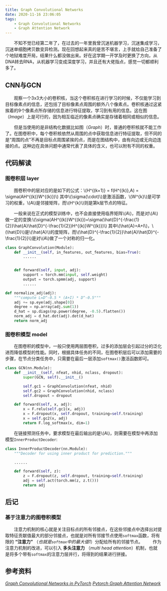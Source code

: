 ```yaml
---
title: Graph Convolutional Networks
date: 2020-11-16 23:06:05
tags:
    - Graph Convolutional Networks
    - Graph Attention Network
---
```


<script type="text/javascript"
   src="https://cdn.mathjax.org/mathjax/latest/MathJax.js?config=TeX-AMS-MML_HTMLorMML">
</script>

&emsp;&emsp;不知不觉已经第二年了，在过去的一年里我曾沉迷机器学习，沉迷集成学习，沉迷单细胞拷贝数变异检测。现在回想起来真的是苦不堪言，上手就给自己准备了个地狱难度开局，结果什么都没做出来。好在这学期一开学及时更换了方向，从DNA转去RNA，从机器学习变成深度学习，并且还有大佬指点，感觉一切都顺利多了。

## CNN与GCN
&emsp;&emsp;观察一个3x3大小的卷积核，当这个卷积核在进行学习的时候，不仅能学习到目标像素点的信息，还包括了目标像素点周围的额外八个像素点。卷积核通过这紧挨着的9个像素点所存储的信息进行特征提取，学习到有用的信息。这在图（*Image*）上是可行的，因为相互临近的像素点确实是存储着相同或相似的信息。

&emsp;&emsp;但是当使用的是非结构化数据比如图（*Graph*）时，普通的卷积核就不能工作了。在图卷积中，每个卷积核依然从周围的点中获取信息进行特征提取，但不同的是“周围的点”不再是目标点周围紧挨的点，而是在图结构中，由有向边或无向边连接的点。这种边在具体问题中通常代表了具体的含义，也可以附有不同的权重。


## 代码解读

### 图卷积层 layer

&emsp;&emsp;图卷积中的层对应的是如下的公式：\\(H^{(k+1)} = f(H^{(k)},A) = \sigma(AH^{(k)}W^{(k)})\\)
其中\\(\sigma(\cdot)\\)是激活函数，\\(W^{k}\\)是可学习的权重，\\(A\\)是邻接矩阵，而\\(H^{k}\\)则是第k层节点的特征。

&emsp;&emsp;一般来说在正式的模型训练中，也不会直接使用临界矩阵\\(A\\)，而是对\\(A\\)做一定的变换:\\(\sigma(AH^{(k)}W^{(k)})=\sigma(\hat{D}^{-\frac{1}{2}}\hat{A}\hat{D}^{-\frac{1}{2}}H^{(k)}W^{(k)})\\)
其中\\(\hat{A}=A+I\\)，\\(\hat{D}\\)是\\(\hat{A}\\)的度矩阵，而\\(\hat{D}^{-\frac{1}{2}}\hat{A}\hat{D}^{-\frac{1}{2}}\\)是对\\(A\\)做了一个对称的归一化。

```python
class GraphConvolution(Module):
    def __init__(self, in_features, out_features, bias=True):
        ......


    def forward(self, input, adj):
        support = torch.mm(input, self.weight)
        output = torch.spmm(adj, support)
        ......
```

```python
def normalize_adj(adj):
    """compute L=D^-0.5 * (A+I) * D^-0.5"""
    adj += sp.eye(adj.shape[0])
    degree = np.array(adj.sum(1))
    d_hat = sp.diags(np.power(degree, -0.5).flatten())
    norm_adj = d_hat.dot(adj).dot(d_hat)
    return norm_adj
```



### 图卷积模型 model

&emsp;&emsp;在图卷积的模型中，一般只使用两层图卷积，过多的添加层会引起过分的泛化进而降低模型的性能。同时，根据具体任务的不同，在图卷积层后可以添加需要的步骤，在节点分类任务中，只需要在最后一层添加`softmax()`激活函数即可。

```python
class GCN(nn.Module):
    def __init__(self, nfeat, nhid, nclass, dropout):
        super(GCN, self).__init__()

        self.gc1 = GraphConvolution(nfeat, nhid)
        self.gc2 = GraphConvolution(nhid, nclass)
        self.dropout = dropout

    def forward(self, x, adj):
        x = F.relu(self.gc1(x, adj))
        x = F.dropout(x, self.dropout, training=self.training)
        x = self.gc2(x, adj)
        return F.log_softmax(x, dim=1)
```

&emsp;&emsp;在链接预测任务中，要求模型在最后输出的是\\(A\\)，则需要在模型中再添加模型`InnerProductDecoder`:

```python
class InnerProductDecoder(nn.Module):
    """Decoder for using inner product for prediction."""

    ......

    def forward(self, z):
        z = F.dropout(z, self.dropout, training=self.training)
        adj = self.act(torch.mm(z, z.t()))
        return adj
```


## 后记

### 基于注意力的图卷积模型

&emsp;&emsp;注意力机制的核心就是关注目标点的所有邻接点，在这些邻接点中选择出对提取特征贡献值最大的部分邻接点，也就是对所有邻接节点使用`softmax`函数，将有限的 **“注意力”** （*也就是`softmax`中的最大值1*）分配给所有的邻接节点。
&emsp;&emsp;作为注意力机制的改进，可以引入 **多头注意力** （*multi head attention*）机制，也就是将多个带有`softmax`的注意力层并行，将得到的结果进行拼接。


## 参考资料
*[Graph Convolutional Networks in PyTorch](https://github.com/tkipf/pygcn)*
*[Pytorch Graph Attention Network](https://github.com/Diego999/pyGAT)*
